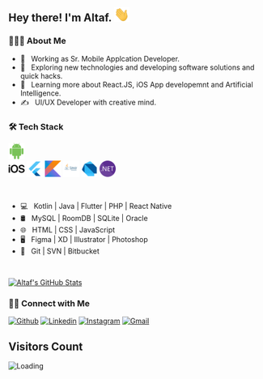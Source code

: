 <h2>Hey there! I'm Altaf. <img src="https://github.com/altafc22/altafc22/blob/master/gifs/hi.gif?raw=true" width="30px"> </h2>

<h3> 👨🏻‍💻 About Me </h3>

- 💼 &nbsp; Working as Sr. Mobile Applcation Developer.
- 🤔 &nbsp; Exploring new technologies and developing software solutions and quick hacks.
- 🌱 &nbsp; Learning more about React.JS, iOS App developemnt and Artificial Intelligence.
- ✍️ &nbsp; UI/UX Developer with creative mind.

<h3>🛠 Tech Stack</h3>

[<img src="https://raw.githubusercontent.com/github/explore/cfd26557025b2ccaa2d3d25f3e518e29ebea05c5/topics/android/android.png" alt="Android logo" width="32">](https://developer.android.com/)  
[<img src="https://raw.githubusercontent.com/github/explore/cfd26557025b2ccaa2d3d25f3e518e29ebea05c5/topics/ios/ios.png" alt="ios logo" width="32">](https://developer.apple.com/)
[<img src="https://raw.githubusercontent.com/github/explore/cfd26557025b2ccaa2d3d25f3e518e29ebea05c5/topics/flutter/flutter.png" alt="flutter logo" width="32">](https://flutter.dev/)
[<img src="https://raw.githubusercontent.com/github/explore/80688e429a7d4ef2fca1e82350fe8e3517d3494d/topics/kotlin/kotlin.png" alt="Kotlin logo" width="32">](https://kotlinlang.org/)
[<img src="https://raw.githubusercontent.com/github/explore/cfd26557025b2ccaa2d3d25f3e518e29ebea05c5/topics/java/java.png" alt="Java logo" width="32">](https://www.java.com/en/)
[<img src="https://raw.githubusercontent.com/github/explore/cfd26557025b2ccaa2d3d25f3e518e29ebea05c5/topics/dart/dart.png" alt="Dart logo" width="32">](https://dart.dev/)
[<img src="https://raw.githubusercontent.com/github/explore/cfd26557025b2ccaa2d3d25f3e518e29ebea05c5/topics/dotnet/dotnet.png" alt=".Net logo" width="32">](https://dotnet.microsoft.com/)


<br/>

- 💻 &nbsp; Kotlin | Java | Flutter | PHP | React Native
- 🛢 &nbsp; MySQL | RoomDB | SQLite | Oracle
- 🌐 &nbsp; HTML | CSS | JavaScript 
- 🖥 &nbsp; Figma | XD | Illustrator | Photoshop
- 🔧 &nbsp; Git | SVN | Bitbucket

<br/>

[![Altaf's GitHub Stats](https://github-readme-stats.vercel.app/api?username=altafc22&show_icons=true)](https://github.com/altafc22)

<h3> 🤝🏻 Connect with Me </h3>

[![Github](https://img.shields.io/badge/-Github-000?style=flat&logo=Github&logoColor=white)](https://github.com/altafc22)
 [![Linkedin](https://img.shields.io/badge/-LinkedIn-blue?style=flat&logo=Linkedin&logoColor=white)](https://www.linkedin.com/in/altafc22/)
 [![Instagram](https://img.shields.io/badge/-Instagram-c13584?style=flat&labelColor=c13584&logo=instagram&logoColor=white)](https://www.instagram.com/im.altaf/)
 [![Gmail](https://img.shields.io/badge/-Gmail-c14438?style=flat&logo=Gmail&logoColor=white)](mailto:altafc22@gmail.com)

## Visitors Count

<img align="left" src = "https://profile-counter.glitch.me/altafc22/count.svg" alt ="Loading">